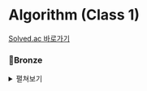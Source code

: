 # Algorithm (Class 1)
[Solved.ac 바로가기](https://solved.ac/class)
### 🥉Bronze
<details>
<summary> 펼쳐보기 </summary></br>

## 🥉Bronze I
- [X] BJ1546
- [X] BJ1157
## 🥉Bronze II
- [X] BJ1152
- [X] BJ2562
- [X] BJ2577
- [X] BJ2675
- [X] BJ2908
- [X] BJ2920
- [X] BJ3052
- [X] BJ8958
- [X] BJ10809
- [X] BJ11720
## 🥉Bronze III
- [X] BJ2438
- [X] BJ2439
- [X] BJ2739
- [X] BJ2741
- [X] BJ2742
- [X] BJ2884
- [X] BJ10818
- [X] BJ10871
- [X] BJ10950
- [X] BJ10952
## 🥉Bronze IV
- [X] BJ1008
- [X] BJ1330
- [X] BJ2753
- [X] BJ9498
## 🥉Bronze V
- [X] BJ1000
- [X] BJ1001
- [X] BJ1271
- [X] BJ1550
- [X] BJ2475
- [X] BJ2557
- [X] BJ10171
- [X] BJ10172
- [X] BJ10869
- [X] BJ10951
- [X] BJ10998
- [X] BJ11654
  
</details>
